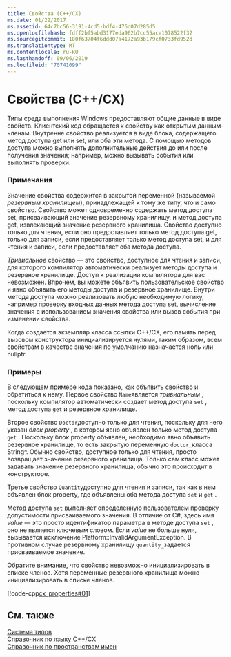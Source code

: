 ```yaml
---
title: Свойства (C++/CX)
ms.date: 01/22/2017
ms.assetid: 64c7bc56-3191-4cd5-bdf4-476d07d285d5
ms.openlocfilehash: fdff2bf5abd3177eda962b7cc55ace1078522f32
ms.sourcegitcommit: 180f63704f6ddd07a4172a93b179cf0733fd952d
ms.translationtype: MT
ms.contentlocale: ru-RU
ms.lasthandoff: 09/06/2019
ms.locfileid: "70741099"
---
```

# <a name="properties-ccx"></a>Свойства (C++/CX)

Типы среда выполнения Windows предоставляют общие данные в виде свойств. Клиентский код обращается к свойству как открытым данным-членам. Внутренне свойство реализуется в виде блока, содержащего метод доступа get или set, или оба эти метода. С помощью методов доступа можно выполнять дополнительные действия до или после получения значения; например, можно вызывать события или выполнять проверки.

### <a name="remarks"></a>Примечания

Значение свойства содержится в закрытой переменной (называемой *резервным хранилищем*), принадлежащей к тому же типу, что и само свойство. Свойство может одновременно содержать метод доступа set, присваивающий значение резервному хранилищу, и метод доступа get, извлекающий значение резервного хранилища. Свойство доступно только для чтения, если оно предоставляет только метод доступа get, только для записи, если предоставляет только метод доступа set, и для чтения и записи, если предоставляет оба метода доступа.

*Тривиальное* свойство — это свойство, доступное для чтения и записи, для которого компилятор автоматически реализует методы доступа и резервное хранилище. Доступ к реализации компилятора для вас невозможен. Впрочем, вы можете объявить пользовательское свойство и явно объявить его методы доступа и резервное хранилище. Внутри метода доступа можно реализовать любую необходимую логику, например проверку входных данных метода доступа set, вычисление значения с использованием значения свойства или вызов события при изменении свойства.

Когда создается экземпляр класса ссылки C++/CX, его память перед вызовом конструктора инициализируется нулями, таким образом, всем свойствам в качестве значения по умолчанию назначается ноль или nullptr.

### <a name="examples"></a>Примеры

В следующем примере кода показано, как объявить свойство и обратиться к нему. Первое свойство `Name`является *тривиальным* , поскольку компилятор автоматически создает метод доступа `set` , метод доступа `get` и резервное хранилище.

Второе свойство `Doctor`доступно только для чтения, поскольку для него указан *блок property* , в котором явно объявлен только метод доступа `get` . Поскольку блок property объявлен, необходимо явно объявить резервное хранилище, то есть закрытую переменную `doctor_`класса String^. Обычно свойство, доступное только для чтения, просто возвращает значение резервного хранилища. Только сам класс может задавать значение резервного хранилища, обычно это происходит в конструкторе.

Третье свойство `Quantity`доступно для чтения и записи, так как в нем объявлен блок property, где объявлены оба метода доступа `set` и `get` .

Метод доступа `set` выполняет определенную пользователем проверку допустимости присваиваемого значения. В отличие от C#, здесь имя *value* — это просто идентификатор параметра в методе доступа `set` , оно не является ключевым словом. Если *value* не больше нуля, вызывается исключение Platform::InvalidArgumentException. В противном случае резервному хранилищу `quantity_`задается присваиваемое значение.

Обратите внимание, что свойство невозможно инициализировать в списке членов. Хотя переменные резервного хранилища можно инициализировать в списке членов.

[!code-cpp[cx_properties#01](../cppcx/codesnippet/CPP/cx_properties/class1.h#01)]

## <a name="see-also"></a>См. также

[Система типов](../cppcx/type-system-c-cx.md)<br/>
[Справочник по языку C++/CX](../cppcx/visual-c-language-reference-c-cx.md)<br/>
[Справочник по пространствам имен](../cppcx/namespaces-reference-c-cx.md)

